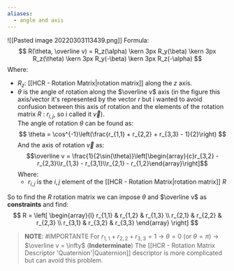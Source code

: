 ```yaml
---
aliases:
  - angle and axis
---
```


![[Pasted image 20220303113439.png]]
Formula:$$ R(\theta, \overline v) = R_z(\alpha) \kern 3px R_y(\beta) \kern 3px R_z(\theta) \kern 3px R_y(-\beta) \kern 3px R_z(-\alpha) $$Where:
- $R_z$: [[HCR - Rotation Matrix|rotation matrix]] along the $z$ axis.
- $\theta$ is the angle of rotation along the $\overline v$ axis (in the figure this axis/vector it's represented by the vector $r$ but i wanted to avoid confusion between this axis of rotation and the elements of the rotation matrix $R$ : $r_{i,j}$, so i called it $\vec v$).<br>The angle of rotation $\theta$ can be found as:$$ \theta = \cos^{-1}\left(\frac{r_{1,1} + r_{2,2} + r_{3,3} - 1}{2}\right) $$And the axis of rotation $\vec v$ as:$$\overline v = \frac{1}{2\sin(\theta)}\left[\begin{array}{c}r_{3,2} - r_{2,3}\\r_{1,3} - r_{3,1}\\r_{2,1} - r_{1,2}\end{array}\right]$$Where:
	- $r_{i,j}$ is the $i,j$ element of the [[HCR - Rotation Matrix|rotation matrix]] $R$

So to find the $R$ rotation matrix we can impose $\theta$ and $\overline v$ as **constraints** and find:
$$
R = 
\left[
\begin{array}{l}
r_{1,1} & r_{1,2} & r_{1,3}
\\
r_{2,1} & r_{2,2} & r_{2,3}
\\
r_{3,1} & r_{3,2} & r_{3,3}
\end{array}
\right]
$$

> **NOTE**: #IMPORTANTE 
> For $r_{1,1} + r_{2,2} + r_{3,3} = 1$ -> $\theta = 0$ (or $\theta = \pi$) -> $\overline v = \infty$ (**Indeterminate**)
> The [[HCR - Rotation Matrix Descriptor 'Quaternion'|Quaternion]] descriptor is more complicated but can avoid this problem.